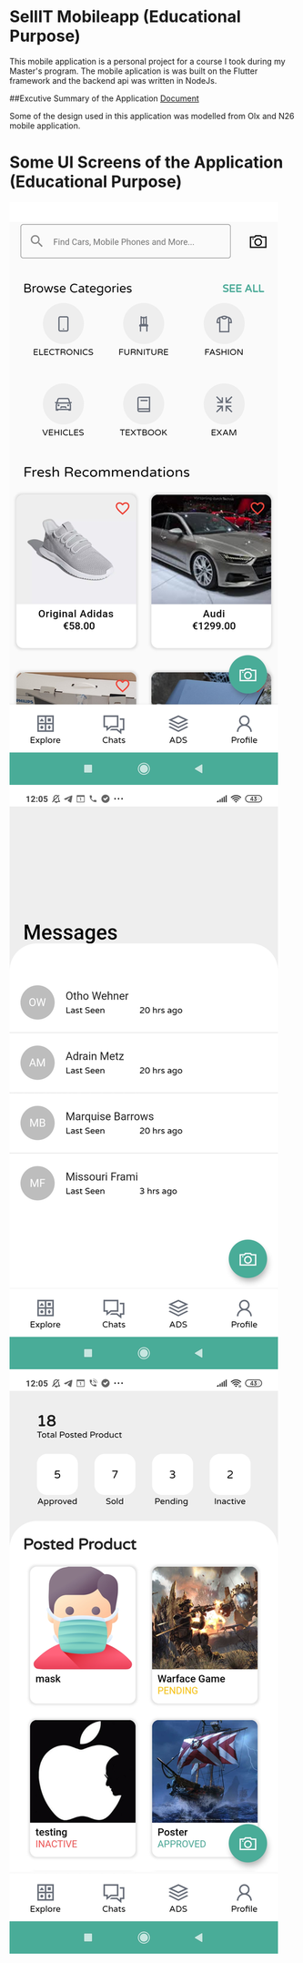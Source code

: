 # SellIT Mobileapp (Educational Purpose)
 This mobile application is a personal project for a course I took during my Master's program. The mobile aplication is was built on the Flutter framework and the backend api was written in NodeJs.

##Excutive Summary of the Application
[Document](https://docs.google.com/document/d/11pKeHCEFNEo_TIwEz3EjIrHNZ2mUv9N7jiiGhmZo47s/edit?usp=sharing)

Some of the design used in this application was modelled from Olx and N26 mobile application. 

# Some UI Screens of the Application (Educational Purpose)
![](ReadMeImages/image1.jpg) ![](ReadMeImages/image2.jpg) ![](ReadMeImages/image3.jpg)

